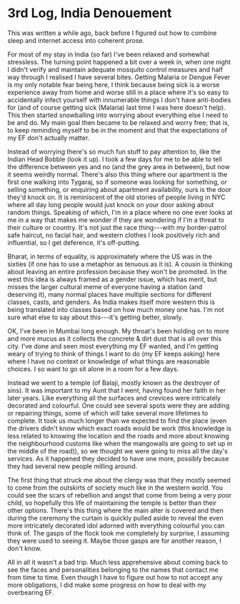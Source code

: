 3rd Log, India Denouement
=========================

This was written a while ago, back before I figured out how to combine sleep and internet access into coherent prose.

For most of my stay in India (so far) I've been relaxed and somewhat stressless.  The turning point happened a bit over a week in, when one night I didn't verify and maintain adequate mosquito control measures and half way through I realised I have several bites.  Getting Malaria or Dengue Fever is my only notable fear being here, I think because being sick is a worse experience away from home and worse still in a place where it's so easy to accidentally infect yourself with innumerable things I don't have anti-bodies for (and of course getting sick (Malaria) last time I was here doesn't help).  This then started snowballing into worrying about everything else I need to be and do.  My main goal then became to be relaxed and worry free; that is, to keep reminding myself to be in the moment and that the expectations of my EF don't actually matter.

Instead of worrying there's so much fun stuff to pay attention to, like the Indian Head Bobble (look it up).  I took a few days for me to be able to tell the difference between yes and no (and the grey area in between), but now it seems weirdly normal.  There's also this thing where our apartment is the first one walking into Tygaraj, so if someone was looking for something, or selling something, or enquiring about apartment availability, ours is the door they'd knock on.  It is reminiscent of the old stories of people living in NYC where all day long people would just knock on your door asking about random things.  Speaking of which, I'm in a place where no one ever looks at me in a way that makes me wonder if they are wondering if I'm a threat to their culture or country.  It's not just the race thing---with my border-patrol safe haircut, no facial hair, and western clothes I look positively rich and influential, so I get deference, it's off-putting.

Bharat, in terms of equality, is approximately where the US was in the sixties (if one has to use a metaphor as tenuous as it is).  A cousin is thinking about leaving an entire profession because they won't be promoted.  In the west this idea is always framed as a gender issue, which has merit, but misses the larger cultural meme of everyone having a station (and deserving it), many normal places have multiple sections for different classes, casts, and genders.  As India makes itself more western this is being translated into classes based on how much money one has.  I'm not sure what else to say about this---it's getting better, slowly.

OK, I've been in Mumbai long enough.  My throat's been holding on to more and more mucus as it collects the concrete & dirt dust that is all over this city.  I've done and seen most everything my EF wanted, and I'm getting weary of trying to think of things I want to do (my EF keeps asking) here where I have no context or knowledge of what things are reasonable choices.  I so want to go sit alone in a room for a few days.

Instead we went to a temple (of Balaji, mostly known as the destroyer of sins).  It was important to my Aunt that I went, having found her faith in her later years.  Like everything all the surfaces and crevices were intricately decorated and colourful.  One could see several spots were they are adding or repairing things, some of which will take several more lifetimes to complete.  It took us much longer than we expected to find the place (even the drivers didn't know which exact roads would be work (this knowledge is less related to knowing the location and the roads and more about knowing the neighbourhood customs like when the mangowalls are going to set up in the middle of the road)), so we thought we were going to miss all the day's services.  As it happened they decided to have one more, possibly because they had several new people milling around.

The first thing that struck me about the clergy was that they mostly seemed to come from the outskirts of society much like in the western world.  You could see the scars of rebellion and angst that come from being a very poor child, so hopefully this life of maintaining the temple is better than their other options.  There's this thing where the main alter is covered and then during the ceremony the curtain is quickly pulled aside to reveal the even more intricately decorated idol adorned with everything colourful you can think of.  The gasps of the flock took me completely by surprise, I assuming they were used to seeing it.  Maybe those gasps are for another reason, I don't know.

All in all it wasn't a bad trip.  Much less apprehensive about coming back to see the faces and personalities belonging to the names that contact me from time to time.  Even though I have to figure out how to not accept any more obligations, I did make some progress on how to deal with my overbearing EF.
